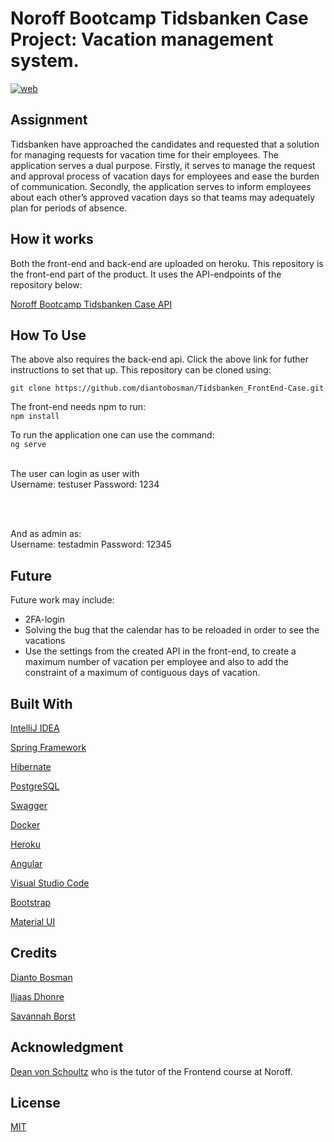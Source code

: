 
# Noroff Bootcamp Tidsbanken Case Project: Vacation management system.
[![web](https://img.shields.io/static/v1?logo=heroku&message=Online&label=Heroku&color=430098)](https://tidsbanken-case.herokuapp.com/login)

## Assignment
Tidsbanken have approached the candidates and requested that a solution for managing
requests for vacation time for their employees. The application serves a dual purpose.
Firstly, it serves to manage the request and approval process of vacation days for employees and ease the burden of communication. Secondly, the application serves to inform employees about each other’s approved vacation days so that teams may adequately plan for periods of absence.

## How it works
Both the front-end and back-end are uploaded on heroku. This repository is the front-end part of the product. It uses the API-endpoints of the repository below:

[Noroff Bootcamp Tidsbanken Case API](https://github.com/savannah-borst/Tidsbanken-case-API)

## How To Use
The above also requires the back-end api. Click the above link for futher instructions to set that up. This repository can be cloned using: <br />

```git clone https://github.com/diantobosman/Tidsbanken_FrontEnd-Case.git```

The front-end needs npm to run: <br />
```npm install```


To run the application one can use the command: <br />
```ng serve```
<br />
<br />

The user can login as user with <br />
Username: testuser
Password: 1234

<br />
<br />

And as admin as: <br />
Username: testadmin
Password: 12345

## Future
Future work may include:

- 2FA-login
- Solving the bug that the calendar has to be reloaded in order to see the vacations
- Use the settings from the created API in the front-end, to create a maximum number of vacation per employee and also to add the constraint of a maximum of contiguous days of vacation.

## Built With
[IntelliJ IDEA](https://www.jetbrains.com/idea/)

[Spring Framework](https://spring.io/)

[Hibernate](https://hibernate.org/)

[PostgreSQL](https://www.postgresql.org/)

[Swagger](https://swagger.io/)

[Docker](https://www.docker.com/)

[Heroku](https://www.heroku.com/)

[Angular](https://angular.io/)

[Visual Studio Code](https://code.visualstudio.com/)

[Bootstrap](https://getbootstrap.com/)

[Material UI](https://material.angular.io/)

## Credits
[Dianto Bosman](https://github.com/diantobosman)

[Iljaas Dhonre](https://github.com/iljaasdhonre)

[Savannah Borst](https://github.com/savannah-borst)

## Acknowledgment
[Dean von Schoultz](https://gitlab.com/deanvons) who is the tutor of the Frontend course at Noroff.

## License
[MIT](https://choosealicense.com/licenses/mit/)
